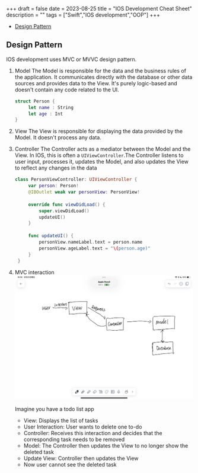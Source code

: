 +++
draft = false
date = 2023-08-25
title = "IOS Development Cheat Sheet"
description = ""
tags = ["Swift","IOS development","OOP"]
+++

* [Design Pattern](#design_pattern)

## Design Pattern

IOS development uses MVC or MVVC design pattern.

1. Model
   The Model is responsible for the data and the business rules of the application. It communicates directly with the database or other data sources and provides data to the View. It's purely logic-based and doesn't contain any code related to the UI.
   ```swift
   struct Person {
        let name : String
        let age : Int
   }
   ```

2. View 
   The View is responsible for displaying the data provided by the Model. It doesn't process any data.

3. Controller
   The Controller acts as a mediator between the Model and the View. In IOS, this is often a `UIViewController`.The
   Controller listens to user input, processes it, updates the Model, and also updates the View to reflect any changes in the data

   ```swift
   class PersonViewController: UIViewController {
        var person: Person!
        @IBOutlet weak var personView: PersonView!

        override func viewDidLoad() {
            super.viewDidLoad()
            updateUI()
        }

        func updateUI() {
            personView.nameLabel.text = person.name
            personView.ageLabel.text = "\(person.age)"
        }
    }
   ```
4. MVC interaction
   ![MVC Image](../../static/images/IMG_0337.PNG)

   Imagine you have a todo list app
   * View: Displays the list of tasks
   * User Interaction: User wants to delete one to-do
   * Controller: Receives this interaction and decides that the corresponding task needs to be removed
   * Model: The Controller then updates the View to no longer show the deleted task
   * Update View: Controller then updates the View
   * Now user cannot see the deleted task 